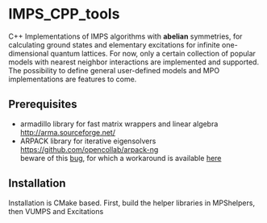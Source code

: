 # IMPS_CPP_tools
C++ Implementations of IMPS algorithms with **abelian** symmetries, for calculating ground states 
and elementary excitations for infinite one-dimensional quantum lattices. For now, only a certain collection of popular models with nearest neighbor interactions are implemented and supported. The possibility to define general user-defined models and MPO implementations are features to come.

## Prerequisites
- armadillo library for fast matrix wrappers and linear algebra http://arma.sourceforge.net/
- ARPACK library for iterative eigensolvers https://github.com/opencollab/arpack-ng  
beware of this [bug](https://forge.scilab.org/index.php/p/arpack-ng/issues/1315/), for which a workaround is available [here](https://gist.github.com/Darkdragon84/6728023#file-dneupd2-f)

## Installation
Installation is CMake based. First, build the helper libraries in MPShelpers, then VUMPS and Excitations
  
